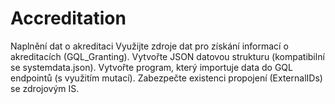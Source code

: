 # Accreditation
 Naplnění dat o akreditaci Využijte zdroje dat pro získání informací o akreditacích (GQL_Granting). Vytvořte JSON datovou strukturu (kompatibilní se systemdata.json). Vytvořte program, který importuje data do GQL endpointů (s využitím mutací). Zabezpečte existenci propojení (ExternalIDs) se zdrojovým IS.
